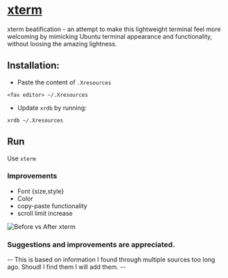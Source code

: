 # [xterm](https://en.wikipedia.org/wiki/Xterm)
xterm beatification - an attempt to make this lightweight terminal feel more welcoming by mimicking Ubuntu terminal appearance and functionality, without loosing the amazing lightness.

## Installation:
* Paste the content of `.Xresources`

`<fav editor> ~/.Xresources`
* Update `xrdb` by running:

`xrdb ~/.Xresources`
## Run
Use `xterm`


### Improvements
* Font {size,style}
* Color 
* copy-paste functionality
* scroll limit increase

![Before vs After xterm](https://cdn.rawgit.com/StayerX/xterm/master/before-after-xterm.png)

### Suggestions and improvements are appreciated.
-- This is based on information I found through multiple sources too long ago. Shoudl I find them I will add them. --
